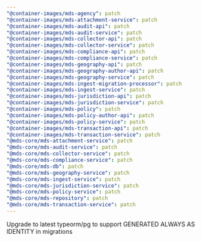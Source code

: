 ```yaml
---
"@container-images/mds-agency": patch
"@container-images/mds-attachment-service": patch
"@container-images/mds-audit-api": patch
"@container-images/mds-audit-service": patch
"@container-images/mds-collector-api": patch
"@container-images/mds-collector-service": patch
"@container-images/mds-compliance-api": patch
"@container-images/mds-compliance-service": patch
"@container-images/mds-geography-api": patch
"@container-images/mds-geography-author-api": patch
"@container-images/mds-geography-service": patch
"@container-images/mds-ingest-migration-processor": patch
"@container-images/mds-ingest-service": patch
"@container-images/mds-jurisdiction-api": patch
"@container-images/mds-jurisdiction-service": patch
"@container-images/mds-policy": patch
"@container-images/mds-policy-author-api": patch
"@container-images/mds-policy-service": patch
"@container-images/mds-transaction-api": patch
"@container-images/mds-transaction-service": patch
"@mds-core/mds-attachment-service": patch
"@mds-core/mds-audit-service": patch
"@mds-core/mds-collector-service": patch
"@mds-core/mds-compliance-service": patch
"@mds-core/mds-db": patch
"@mds-core/mds-geography-service": patch
"@mds-core/mds-ingest-service": patch
"@mds-core/mds-jurisdiction-service": patch
"@mds-core/mds-policy-service": patch
"@mds-core/mds-repository": patch
"@mds-core/mds-transaction-service": patch
---
```


Upgrade to latest typeorm/pg to support GENERATED ALWAYS AS IDENTITY in migrations
